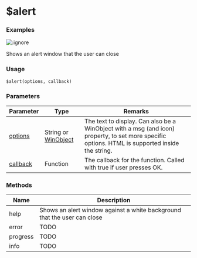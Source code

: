 # $alert

### Examples

![](assets/alert.png ':ignore')

Shows an alert window that the user can close

### Usage

`$alert(options, callback)`

### Parameters

| Parameter                      | Type                                                                                                                 | Remarks                                                                                                                                         |
| ------------------------------ | -------------------------------------------------------------------------------------------------------------------- | ----------------------------------------------------------------------------------------------------------------------------------------------- |
| [options](broken-reference)    | String or [WinObject](https://github.com/its-pablo/windows93-docs/blob/main/dialog/alert/broken-reference/README) | The text to display. Can also be a WinObject with a msg (and icon) property, to set more specific options. HTML is supported inside the string. |
| [callback](params/callback) | Function                                                                                                             | The callback for the function. Called with true if user presses OK.                                                                             |

### Methods

| Name     | Description                                                              |
|----------|--------------------------------------------------------------------------|
| help     | Shows an alert window against a white background that the user can close |
| error    | TODO                                                                     |
| progress | TODO                                                                     |
| info     | TODO                                                                     |

